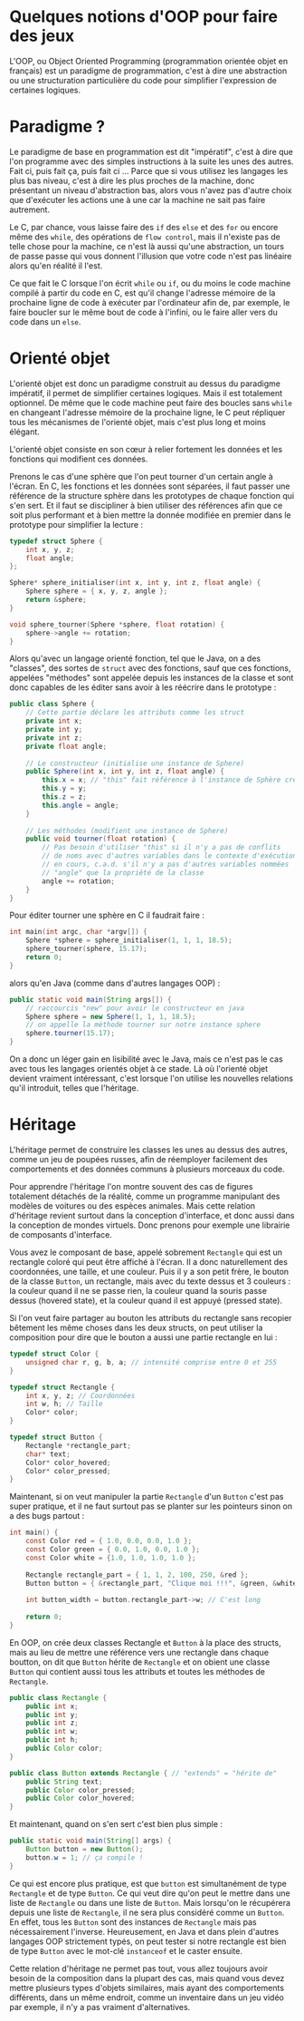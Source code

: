 # Quelques notions d'OOP pour faire des jeux
L'OOP, ou Object Oriented Programming (programmation orientée objet en français) est un paradigme de programmation, c'est à dire une abstraction ou une structuration particulière du code pour simplifier l'expression de certaines logiques.

# Paradigme ?
Le paradigme de base en programmation est dit "impératif", c'est à dire que l'on programme avec des simples instructions à la suite les unes des autres. Fait ci, puis fait ça, puis fait ci ... Parce que si vous utilisez les langages les plus bas niveau, c'est à dire les plus proches de la machine, donc présentant un niveau d'abstraction bas, alors vous n'avez pas d'autre choix que d'exécuter les actions une à une car la machine ne sait pas faire autrement.

Le C, par chance, vous laisse faire des `if` des `else` et des `for` ou encore même des `while`, des opérations de `flow control`, mais il n'existe pas de telle chose pour la machine, ce n'est là aussi qu'une abstraction, un tours de passe passe qui vous donnent l'illusion que votre code n'est pas linéaire alors qu'en réalité il l'est. 

Ce que fait le C lorsque l'on écrit `while` ou `if`, ou du moins le code machine compilé à partir du code en C, est qu'il change l'adresse mémoire de la prochaine ligne de code à exécuter par l'ordinateur afin de, par exemple, le faire boucler sur le même bout de code à l'infini, ou le faire aller vers du code dans un `else`.

# Orienté objet
L'orienté objet est donc un paradigme construit au dessus du paradigme impératif, il permet de simplifier certaines logiques. Mais il est totalement optionnel. De même que le code machine peut faire des boucles sans `while` en changeant l'adresse mémoire de la prochaine ligne, le C peut répliquer tous les mécanismes de l'orienté objet, mais c'est plus long et moins élégant.

L'orienté objet consiste en son cœur à relier fortement les données et les fonctions qui modifient ces données.

Prenons le cas d'une sphère que l'on peut tourner d'un certain angle à l'écran. En C, les fonctions et les données sont séparées, il faut passer une référence de la structure sphère dans les prototypes de chaque fonction qui s'en sert. Et il faut se discipliner à bien utiliser des références afin que ce soit plus performant et à bien mettre la donnée modifiée en premier dans le prototype pour simplifier la lecture :

```c
typedef struct Sphere {
    int x, y, z;
    float angle;
};

Sphere* sphere_initialiser(int x, int y, int z, float angle) {
    Sphere sphere = { x, y, z, angle };
    return &sphere;
}

void sphere_tourner(Sphere *sphere, float rotation) {
    sphere->angle += rotation;
}
```

Alors qu'avec un langage orienté fonction, tel que le Java, on a des "classes", des sortes de `struct` avec des fonctions, sauf que ces fonctions, appelées "méthodes" sont appelée depuis les instances de la classe et sont donc capables de les éditer sans avoir à les réécrire dans le prototype :

```java
public class Sphere {
    // Cette partie déclare les attributs comme les struct
    private int x;
    private int y;
    private int z;
    private float angle;
    
    // Le constructeur (initialise une instance de Sphere)
    public Sphere(int x, int y, int z, float angle) {
        this.x = x; // "this" fait référence à l'instance de Sphère créée
        this.y = y;
        this.z = z;
        this.angle = angle;
    }
    
    // Les méthodes (modifient une instance de Sphere)
    public void tourner(float rotation) {
        // Pas besoin d'utiliser "this" si il n'y a pas de conflits
        // de noms avec d'autres variables dans le contexte d'exécution
        // en cours, c.a.d. s'il n'y a pas d'autres variables nommées
        // "angle" que la propriété de la classe
        angle += rotation;
    }
}
```

Pour éditer tourner une sphère en C il faudrait faire :

```c
int main(int argc, char *argv[]) {
    Sphere *sphere = sphere_initialiser(1, 1, 1, 18.5);
    sphere_tourner(sphere, 15.17);
    return 0;
}
```

alors qu'en Java (comme dans d'autres langages OOP) :

```java
public static void main(String args[]) {
    // raccourcis "new" pour avoir le constructeur en java
    Sphere sphere = new Sphere(1, 1, 1, 18.5);
    // on appelle la méthode tourner sur notre instance sphere
    sphere.tourner(15.17);
}
```

On a donc un léger gain en lisibilité avec le Java, mais ce n'est pas le cas avec tous les langages orientés objet à ce stade. Là où l'orienté objet devient vraiment intéressant, c'est lorsque l'on utilise les nouvelles relations qu'il introduit, telles que l'héritage.

# Héritage
L'héritage permet de construire les classes les unes au dessus des autres, comme un jeu de poupées russes, afin de réemployer facilement des comportements et des données communs à plusieurs morceaux du code.

Pour apprendre l'héritage l'on montre souvent des cas de figures totalement détachés de la réalité, comme un programme manipulant des modèles de voitures ou des espèces animales. Mais cette relation d'héritage revient surtout dans la conception d'interface, et donc aussi dans la conception de mondes virtuels. Donc prenons pour exemple une librairie de composants d'interface.

Vous avez le composant de base, appelé sobrement `Rectangle` qui est un rectangle coloré qui peut être affiché à l'écran. Il a donc naturellement des coordonnées, une taille, et une couleur. Puis il y a son petit frère, le bouton de la classe `Button`, un rectangle, mais avec du texte dessus et 3 couleurs : la couleur quand il ne se passe rien, la couleur quand la souris passe dessus (hovered state), et la couleur quand il est appuyé (pressed state).

Si l'on veut faire partager au bouton les attributs du rectangle sans recopier bêtement les même choses dans les deux structs, on peut utiliser la composition pour dire que le bouton a aussi une partie rectangle en lui :

```c
typedef struct Color {
    unsigned char r, g, b, a; // intensité comprise entre 0 et 255
}

typedef struct Rectangle {
    int x, y, z; // Coordonnées
    int w, h; // Taille
    Color* color;
}

typedef struct Button {
    Rectangle *rectangle_part;
    char* text;
    Color* color_hovered;
    Color* color_pressed;
}
```

Maintenant, si on veut manipuler la partie `Rectangle` d'un `Button` c'est pas super pratique, et il ne faut surtout pas se planter sur les pointeurs sinon on a des bugs partout :

```c
int main() {
    const Color red = { 1.0, 0.0, 0.0, 1.0 };
    const Color green = { 0.0, 1.0, 0.0, 1.0 };
    const Color white = {1.0, 1.0, 1.0, 1.0 };
    
    Rectangle rectangle_part = { 1, 1, 2, 100, 250, &red };
    Button button = { &rectangle_part, "Clique moi !!!", &green, &white };
    
    int button_width = button.rectangle_part->w; // C'est long
    
    return 0;
}
```

En OOP, on crée deux classes Rectangle et `Button` à la place des structs, mais au lieu de mettre une référence vers une rectangle dans chaque boutton, on dit que `Button` hérite de `Rectangle` et on obient une classe `Button` qui contient aussi tous les attributs et toutes les méthodes de `Rectangle`.

```java
public class Rectangle {
    public int x;
    public int y;
    public int z;
    public int w;
    public int h;
    public Color color;
}

public class Button extends Rectangle { // "extends" = "hérite de" 
    public String text;
    public Color color_pressed;
    public Color color_hovered;
}
```

Et maintenant, quand on s'en sert c'est bien plus simple :

```java
public static void main(String[] args) {
    Button button = new Button();
    button.w = 1; // ça compile !
}
```

Ce qui est encore plus pratique, est que `button` est simultanément de type `Rectangle` et de type `Button`. Ce qui veut dire qu'on peut le mettre dans une liste de `Rectangle` ou dans une liste de `Button`. Mais lorsqu'on le récupérera depuis une liste de `Rectangle`, il ne sera plus considéré comme un `Button`. En effet, tous les `Button` sont des instances de `Rectangle` mais pas nécessairement l'inverse. Heureusement, en Java et dans plein d'autres langages OOP strictement typés, on peut tester si notre rectangle est bien de type `Button` avec le mot-clé `instanceof` et le caster ensuite.

Cette relation d'héritage ne permet pas tout, vous allez toujours avoir besoin de la composition dans la plupart des cas, mais quand vous devez mettre plusieurs types d'objets similaires, mais ayant des comportements différents, dans un même endroit, comme un inventaire dans un jeu vidéo par exemple, il n'y a pas vraiment d'alternatives.